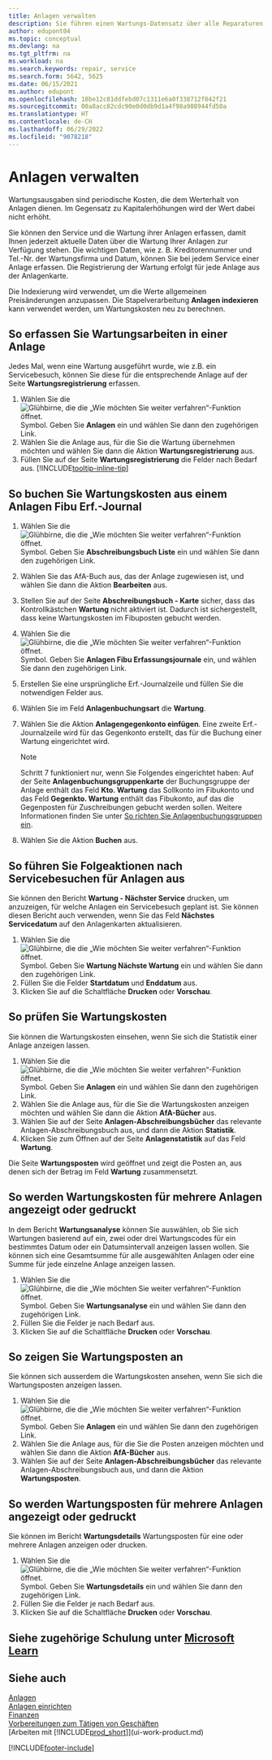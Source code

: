 ```yaml
---
title: Anlagen verwalten
description: Sie führen einen Wartungs-Datensatz über alle Reparaturen und Wartungen an einer Anlage, um den Wert dieser Anlage zu erhalten.
author: edupont04
ms.topic: conceptual
ms.devlang: na
ms.tgt_pltfrm: na
ms.workload: na
ms.search.keywords: repair, service
ms.search.form: 5642, 5625
ms.date: 06/15/2021
ms.author: edupont
ms.openlocfilehash: 18be12c81ddfebd07c1311e6a0f338712f842f21
ms.sourcegitcommit: 00a8acc82cdc90e0d0db9d1a4f98a908944fd50a
ms.translationtype: HT
ms.contentlocale: de-CH
ms.lasthandoff: 06/29/2022
ms.locfileid: "9078218"
---
```

# <a name="maintain-fixed-assets"></a>Anlagen verwalten

Wartungsausgaben sind periodische Kosten, die dem Werterhalt von Anlagen dienen. Im Gegensatz zu Kapitalerhöhungen wird der Wert dabei nicht erhöht.

Sie können den Service und die Wartung ihrer Anlagen erfassen, damit Ihnen jederzeit aktuelle Daten über die Wartung Ihrer Anlagen zur Verfügung stehen. Die wichtigen Daten, wie z. B. Kreditorennummer und Tel.-Nr. der Wartungsfirma und Datum, können Sie bei jedem Service einer Anlage erfassen. Die Registrierung der Wartung erfolgt für jede Anlage aus der Anlagenkarte.

Die Indexierung wird verwendet, um die Werte allgemeinen Preisänderungen anzupassen. Die Stapelverarbeitung **Anlagen indexieren** kann verwendet werden, um Wartungskosten neu zu berechnen.

## <a name="to-record-maintenance-work-on-a-fixed-asset"></a>So erfassen Sie Wartungsarbeiten in einer Anlage

Jedes Mal, wenn eine Wartung ausgeführt wurde, wie z.B. ein Servicebesuch, können Sie diese für die entsprechende Anlage auf der Seite **Wartungsregistrierung** erfassen.  

1. Wählen Sie die ![Glühbirne, die die „Wie möchten Sie weiter verfahren“-Funktion öffnet.](media/ui-search/search_small.png "Tell me-Funktion") Symbol. Geben Sie **Anlagen** ein und wählen Sie dann den zugehörigen Link.  
2. Wählen Sie die Anlage aus, für die Sie die Wartung übernehmen möchten und wählen Sie dann die Aktion **Wartungsregistrierung** aus.
3. Füllen Sie auf der Seite **Wartungsregistrierung** die Felder nach Bedarf aus. [!INCLUDE[tooltip-inline-tip](includes/tooltip-inline-tip_md.md)]  

## <a name="to-post-maintenance-costs-from-a-fixed-asset-gl-journal"></a>So buchen Sie Wartungskosten aus einem Anlagen Fibu Erf.-Journal

1. Wählen Sie die ![Glühbirne, die die „Wie möchten Sie weiter verfahren“-Funktion öffnet.](media/ui-search/search_small.png "Tell me-Funktion") Symbol. Geben Sie **Abschreibungsbuch Liste** ein und wählen Sie dann den zugehörigen Link.  
2. Wählen Sie das AfA-Buch aus, das der Anlage zugewiesen ist, und wählen Sie dann die Aktion **Bearbeiten** aus.
3. Stellen Sie auf der Seite **Abschreibungsbuch - Karte** sicher, dass das Kontrollkästchen **Wartung** nicht aktiviert ist. Dadurch ist sichergestellt, dass keine Wartungskosten im Fibuposten gebucht werden.
4. Wählen Sie die ![Glühbirne, die die „Wie möchten Sie weiter verfahren“-Funktion öffnet.](media/ui-search/search_small.png "Tell me-Funktion") Symbol. Geben Sie **Anlagen Fibu Erfassungsjournale** ein, und wählen Sie dann den zugehörigen Link.  
5. Erstellen Sie eine ursprüngliche Erf.-Journalzeile und füllen Sie die notwendigen Felder aus.
6. Wählen Sie im Feld **Anlagenbuchungsart** die **Wartung**.
7. Wählen Sie die Aktion **Anlagengegenkonto einfügen**. Eine zweite Erf.-Journalzeile wird für das Gegenkonto erstellt, das für die Buchung einer Wartung eingerichtet wird.

    > [!NOTE]  
    >   Schritt 7 funktioniert nur, wenn Sie Folgendes eingerichtet haben: Auf der Seite **Anlagenbuchungsgruppenkarte** der Buchungsgruppe der Anlage enthält das Feld **Kto. Wartung** das Sollkonto im Fibukonto und das Feld **Gegenkto. Wartung** enthält das Fibukonto, auf das die Gegenposten für Zuschreibungen gebucht werden sollen. Weitere Informationen finden Sie unter [So richten Sie Anlagenbuchungsgruppen ein](fa-how-setup-general.md#to-set-up-fixed-asset-posting-groups).
8. Wählen Sie die Aktion **Buchen** aus.

## <a name="to-follow-up-on-fixed-assets-service-visits"></a>So führen Sie Folgeaktionen nach Servicebesuchen für Anlagen aus

Sie können den Bericht **Wartung - Nächster Service** drucken, um anzuzeigen, für welche Anlagen ein Servicebesuch geplant ist. Sie können diesen Bericht auch verwenden, wenn Sie das Feld **Nächstes Servicedatum** auf den Anlagenkarten aktualisieren.  

1. Wählen Sie die ![Glühbirne, die die „Wie möchten Sie weiter verfahren“-Funktion öffnet.](media/ui-search/search_small.png "Tell Me-Funktion") Symbol. Geben Sie **Wartung Nächste Wartung** ein und wählen Sie dann den zugehörigen Link.  
2. Füllen Sie die Felder **Startdatum** und **Enddatum** aus.  
3. Klicken Sie auf die Schaltfläche **Drucken** oder **Vorschau**.

## <a name="to-monitor-maintenance-costs"></a>So prüfen Sie Wartungskosten

Sie können die Wartungskosten einsehen, wenn Sie sich die Statistik einer Anlage anzeigen lassen.  

1. Wählen Sie die ![Glühbirne, die die „Wie möchten Sie weiter verfahren“-Funktion öffnet.](media/ui-search/search_small.png "Tell Me-Funktion") Symbol. Geben Sie **Anlagen** ein und wählen Sie dann den zugehörigen Link.
2. Wählen Sie die Anlage aus, für die Sie die Wartungskosten anzeigen möchten und wählen Sie dann die Aktion **AfA-Bücher** aus.
3. Wählen Sie auf der Seite **Anlagen-Abschreibungsbücher** das relevante Anlagen-Abschreibungsbuch aus, und dann die Aktion **Statistik**.
4. Klicken Sie zum Öffnen auf der Seite **Anlagenstatistik** auf das Feld **Wartung**.

Die Seite **Wartungsposten** wird geöffnet und zeigt die Posten an, aus denen sich der Betrag im Feld **Wartung** zusammensetzt.

## <a name="to-view-or-print-maintenance-costs-for-multiple-fixed-assets"></a>So werden Wartungskosten für mehrere Anlagen angezeigt oder gedruckt

In dem Bericht **Wartungsanalyse** können Sie auswählen, ob Sie sich Wartungen basierend auf ein, zwei oder drei Wartungscodes für ein bestimmtes Datum oder ein Datumsintervall anzeigen lassen wollen. Sie können sich eine Gesamtsumme für alle ausgewählten Anlagen oder eine Summe für jede einzelne Anlage anzeigen lassen.

1. Wählen Sie die ![Glühbirne, die die „Wie möchten Sie weiter verfahren“-Funktion öffnet.](media/ui-search/search_small.png "Tell Me-Funktion") Symbol. Geben Sie **Wartungsanalyse** ein und wählen Sie dann den zugehörigen Link.
2. Füllen Sie die Felder je nach Bedarf aus.
3. Klicken Sie auf die Schaltfläche **Drucken** oder **Vorschau**.

## <a name="to-view-maintenance-ledger-entries"></a>So zeigen Sie Wartungsposten an

Sie können sich ausserdem die Wartungskosten ansehen, wenn Sie sich die Wartungsposten anzeigen lassen.  

1. Wählen Sie die ![Glühbirne, die die „Wie möchten Sie weiter verfahren“-Funktion öffnet.](media/ui-search/search_small.png "Tell Me-Funktion") Symbol. Geben Sie **Anlagen** ein und wählen Sie dann den zugehörigen Link.
2. Wählen Sie die Anlage aus, für die Sie die Posten anzeigen möchten und wählen Sie dann die Aktion **AfA-Bücher** aus.
3. Wählen Sie auf der Seite **Anlagen-Abschreibungsbücher** das relevante Anlagen-Abschreibungsbuch aus, und dann die Aktion **Wartungsposten**.

## <a name="to-view-or-print-maintenance-ledger-entries-for-multiple-fixed-assets"></a>So werden Wartungsposten für mehrere Anlagen angezeigt oder gedruckt

Sie können im Bericht **Wartungsdetails** Wartungsposten für eine oder mehrere Anlagen anzeigen oder drucken.  

1. Wählen Sie die ![Glühbirne, die die „Wie möchten Sie weiter verfahren“-Funktion öffnet.](media/ui-search/search_small.png "Tell Me-Funktion") Symbol. Geben Sie **Wartungsdetails** ein und wählen Sie dann den zugehörigen Link.
2. Füllen Sie die Felder je nach Bedarf aus.
3. Klicken Sie auf die Schaltfläche **Drucken** oder **Vorschau**.

## <a name="see-related-training-at-microsoft-learn"></a>Siehe zugehörige Schulung unter [Microsoft Learn](/learn/paths/manage-fixed-assets-maintenance-insurances/)

## <a name="see-also"></a>Siehe auch 

[Anlagen](fa-manage.md)  
[Anlagen einrichten](fa-setup.md)  
[Finanzen](finance.md)  
[Vorbereitungen zum Tätigen von Geschäften](ui-get-ready-business.md)  
[Arbeiten mit [!INCLUDE[prod_short](includes/prod_short.md)]](ui-work-product.md)


[!INCLUDE[footer-include](includes/footer-banner.md)]
